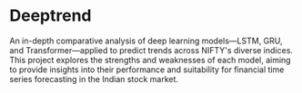 # Deeptrend
An in-depth comparative analysis of deep learning models—LSTM, GRU, and Transformer—applied to predict trends across NIFTY's diverse indices. This project explores the strengths and weaknesses of each model, aiming to provide insights into their performance and suitability for financial time series forecasting in the Indian stock market.

